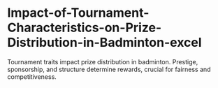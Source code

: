 # Impact-of-Tournament-Characteristics-on-Prize-Distribution-in-Badminton-excel
Tournament traits impact prize distribution in badminton. Prestige, sponsorship, and structure determine rewards, crucial for fairness and competitiveness.
